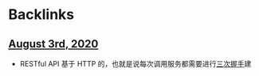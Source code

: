 
# Backlinks
## [August 3rd, 2020](<August 3rd, 2020.md>)
- RESTful API 基于 HTTP 的，也就是说每次调用服务都需要进行[三次握手](<三次握手.md>)建

